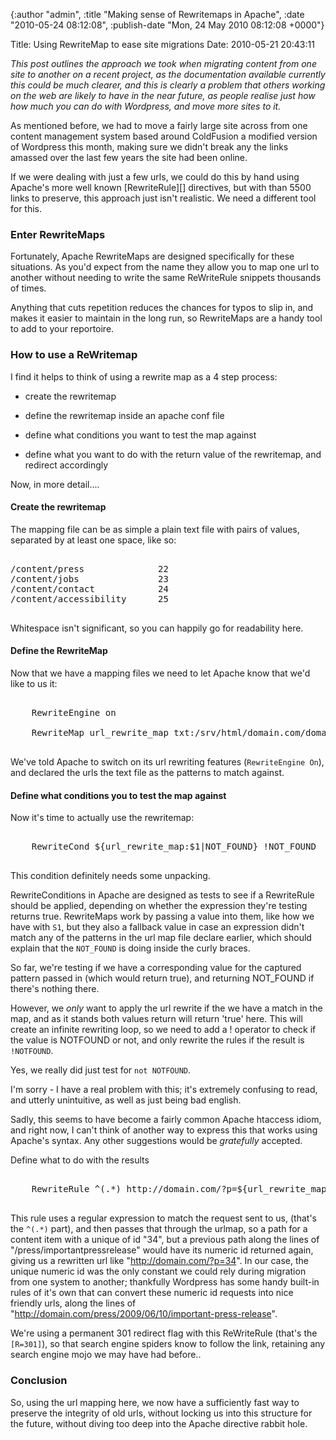

{:author "admin", :title "Making sense of Rewritemaps in Apache", :date "2010-05-24 08:12:08", :publish-date "Mon, 24 May 2010 08:12:08 +0000"}



<!-- content below -->

Title: Using RewriteMap to ease site migrations 
Date: 2010-05-21 20:43:11

_This post outlines the approach we took when migrating content from one site to another on a recent project, as the documentation available currently this could be much clearer, and this is clearly a problem that others working on the web are likely to have in the near future, as people realise just how how much you can do with Wordpress, and move more sites to it._

As mentioned before, we had to move a fairly large site across from one content management system based around ColdFusion a modified version of Wordpress this month, making sure we didn't break any the links amassed over the last few years the site had been online.

If we were dealing with just a few urls, we could do this by hand using Apache's more well known [RewriteRule][] directives, but with than 5500 links to preserve, this approach just isn't realistic. We need a different tool for this.

### Enter RewriteMaps ###

Fortunately, Apache RewriteMaps are designed specifically for these situations. As you'd expect from the name they allow you to map one url to another without needing to write the same ReWriteRule snippets thousands of times. 

Anything that cuts repetition reduces the chances for typos to slip in, and makes it easier to maintain in the long run, so RewriteMaps are a handy tool to add to your reportoire.

### How to use a ReWritemap ###

I find it helps to think of using a rewrite map as a 4 step process:

- create the rewritemap

- define the rewritemap inside an apache conf file

- define what conditions you want to test the map against

- define what you want to do with the return value of the rewritemap, and redirect accordingly

Now, in more detail....

#### Create the rewritemap ####

The mapping file can be as simple a plain text file with pairs of values, separated by at least one space, like so:

<pre lang="bash">

/content/press		        22
/content/jobs		        23
/content/contact		    24
/content/accessibility		25

</pre>

Whitespace isn't significant, so you can happily go for readability here.

#### Define the RewriteMap ####

Now that we have a mapping files we need to let Apache know that we'd like to us it:

<pre lang="apache">

    RewriteEngine on

    RewriteMap url_rewrite_map txt:/srv/html/domain.com/domain.migration.map

</pre>

We've told Apache to switch on its url rewriting features (`RewriteEngine On`), and declared the urls the text file as the patterns to match against.

#### Define what conditions you to test the map against ####

Now it's time to actually use the rewritemap:

<pre lang="apache">

    RewriteCond ${url_rewrite_map:$1|NOT_FOUND} !NOT_FOUND 

</pre>

This condition definitely needs some unpacking.

RewriteConditions in Apache are designed as tests to see if a RewriteRule should be applied, depending on whether the expression they're testing returns true. RewriteMaps work by passing a value into them, like how we have with `S1`, but they also a fallback value in case an expression didn't match any of the patterns in the url map file declare earlier, which should explain that the `NOT_FOUND` is doing inside the curly braces.

So far, we're testing if we have a corresponding value for the captured pattern passed in (which would return true), and returning NOT_FOUND if there's nothing there.

However, we _only_ want to apply the url rewrite if the we have a match in the map, and as it stands both values return will return 'true' here. This will create an infinite rewriting loop, so we need to add a ! operator to check if the value is NOTFOUND or not, and only rewrite the rules if the result is `!NOTFOUND`.

Yes, we really did just test for `not NOTFOUND`.

I'm sorry - I have a real problem with this; it's extremely confusing to read, and utterly unintuitive, as well as just being bad english. 

Sadly, this seems to have become a fairly common Apache htaccess idiom, and right now, I can't think of another way to express this that works using Apache's syntax. Any other suggestions would be _gratefully_ accepted.

Define what to do with the results

<pre lang="apache">

    RewriteRule ^(.*) http://domain.com/?p=${url_rewrite_map:$1} [R=301]

</pre>

This rule uses a regular expression to match the request sent to us, (that's the `^(.*)` part), and then passes that through the urlmap, so a path for a content item with a unique of id "34", but a previous path along the lines of "/press/importantpressrelease" would have its numeric id returned again, giving us a rewritten url like "http://domain.com/?p=34". 
In our case, the unique numeric id was the only constant we could rely during migration from one system to another; thankfully Wordpress has some handy built-in rules of it's own that can convert these numeric id requests into nice friendly urls, along the lines of "http://domain.com/press/2009/06/10/important-press-release".

We're using a permanent 301 redirect flag with this ReWriteRule (that's the `[R=301]`), so that search engine spiders know to follow the link, retaining any search engine mojo we may have had before..

### Conclusion ###

So, using the url mapping here, we now have a sufficiently fast way to preserve the integrity of old urls, without locking us into this structure for the future, without diving too deep into the Apache directive rabbit hole.


<!-- links -->


